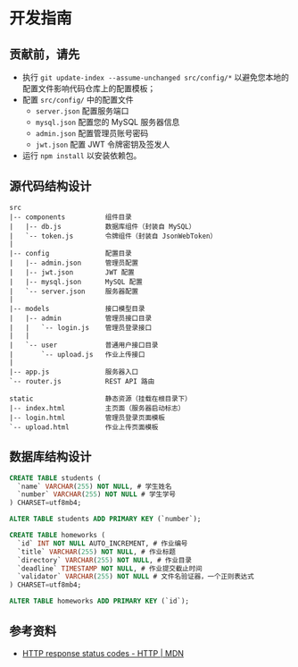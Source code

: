 # 开发指南

## 贡献前，请先

- 执行 `git update-index --assume-unchanged src/config/*` 以避免您本地的配置文件影响代码仓库上的配置模板；
- 配置 `src/config/` 中的配置文件
  - `server.json` 配置服务端口
  - `mysql.json` 配置您的 MySQL 服务器信息
  - `admin.json` 配置管理员账号密码
  - `jwt.json` 配置 JWT 令牌密钥及签发人
- 运行 `npm install` 以安装依赖包。

## 源代码结构设计

```plain
src
|-- components          组件目录
|   |-- db.js           数据库组件（封装自 MySQL）
|   `-- token.js        令牌组件（封装自 JsonWebToken）
|
|-- config              配置目录
|   |-- admin.json      管理员配置
|   |-- jwt.json        JWT 配置
|   |-- mysql.json      MySQL 配置
|   `-- server.json     服务器配置
|
|-- models              接口模型目录
|   |-- admin           管理员接口目录
|   |   `-- login.js    管理员登录接口
|   |
|   `-- user            普通用户接口目录
|       `-- upload.js   作业上传接口
|
|-- app.js              服务器入口
`-- router.js           REST API 路由

static                  静态资源（挂载在根目录下）
|-- index.html          主页面（服务器启动标志）
|-- login.html          管理员登录页面模板
`-- upload.html         作业上传页面模板
```

## 数据库结构设计

```sql
CREATE TABLE students (
  `name` VARCHAR(255) NOT NULL, # 学生姓名
  `number` VARCHAR(255) NOT NULL # 学生学号
) CHARSET=utf8mb4;

ALTER TABLE students ADD PRIMARY KEY (`number`);

CREATE TABLE homeworks (
  `id` INT NOT NULL AUTO_INCREMENT, # 作业编号
  `title` VARCHAR(255) NOT NULL, # 作业标题
  `directory` VARCHAR(255) NOT NULL, # 作业目录
  `deadline` TIMESTAMP NOT NULL, # 作业提交截止时间
  `validator` VARCHAR(255) NOT NULL # 文件名验证器，一个正则表达式
) CHARSET=utf8mb4;

ALTER TABLE homeworks ADD PRIMARY KEY (`id`);

```

## 参考资料

- [HTTP response status codes - HTTP | MDN](https://developer.mozilla.org/en-US/docs/Web/HTTP/Status)
